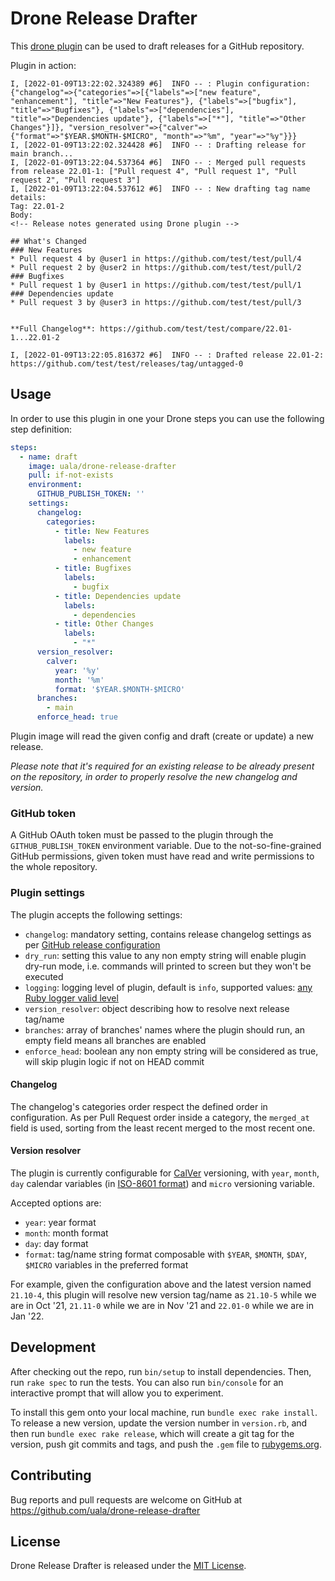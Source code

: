 # Drone Release Drafter

This [drone plugin](https://drone.io/) can be used to draft releases for a GitHub repository.

Plugin in action:

```console
I, [2022-01-09T13:22:02.324389 #6]  INFO -- : Plugin configuration: {"changelog"=>{"categories"=>[{"labels"=>["new feature", "enhancement"], "title"=>"New Features"}, {"labels"=>["bugfix"], "title"=>"Bugfixes"}, {"labels"=>["dependencies"], "title"=>"Dependencies update"}, {"labels"=>["*"], "title"=>"Other Changes"}]}, "version_resolver"=>{"calver"=>{"format"=>"$YEAR.$MONTH-$MICRO", "month"=>"%m", "year"=>"%y"}}}
I, [2022-01-09T13:22:02.324428 #6]  INFO -- : Drafting release for main branch...
I, [2022-01-09T13:22:04.537364 #6]  INFO -- : Merged pull requests from release 22.01-1: ["Pull request 4", "Pull request 1", "Pull request 2", "Pull request 3"]
I, [2022-01-09T13:22:04.537612 #6]  INFO -- : New drafting tag name details:
Tag: 22.01-2
Body:
<!-- Release notes generated using Drone plugin -->

## What's Changed
### New Features
* Pull request 4 by @user1 in https://github.com/test/test/pull/4
* Pull request 2 by @user2 in https://github.com/test/test/pull/2
### Bugfixes
* Pull request 1 by @user1 in https://github.com/test/test/pull/1
### Dependencies update
* Pull request 3 by @user3 in https://github.com/test/test/pull/3


**Full Changelog**: https://github.com/test/test/compare/22.01-1...22.01-2

I, [2022-01-09T13:22:05.816372 #6]  INFO -- : Drafted release 22.01-2: https://github.com/test/test/releases/tag/untagged-0
```

## Usage

In order to use this plugin in one your Drone steps you can use the following step definition:

```yaml
steps:
  - name: draft
    image: uala/drone-release-drafter
    pull: if-not-exists
    environment:
      GITHUB_PUBLISH_TOKEN: ''
    settings:
      changelog:
        categories:
          - title: New Features
            labels:
              - new feature
              - enhancement
          - title: Bugfixes
            labels:
              - bugfix
          - title: Dependencies update
            labels:
              - dependencies
          - title: Other Changes
            labels:
              - "*"
      version_resolver:
        calver:
          year: '%y'
          month: '%m'
          format: '$YEAR.$MONTH-$MICRO'
      branches:
        - main
      enforce_head: true
```

Plugin image will read the given config and draft (create or update) a new release.

*Please note that it's required for an existing release to be already present on the repository, in order to properly resolve the new changelog and version.*

### GitHub token

A GitHub OAuth token must be passed to the plugin through the `GITHUB_PUBLISH_TOKEN` environment variable. Due to the not-so-fine-grained GitHub permissions, given token must have read and write permissions to the whole repository.

### Plugin settings

The plugin accepts the following settings:

* `changelog`: mandatory setting, contains release changelog settings as per [GitHub release configuration](https://docs.github.com/en/repositories/releasing-projects-on-github/automatically-generated-release-notes#configuration-options)
* `dry_run`: setting this value to any non empty string will enable plugin dry-run mode, i.e. commands will printed to screen but they won't be executed
* `logging`: logging level of plugin, default is `info`, supported values: [any Ruby logger valid level](https://ruby-doc.org/stdlib-2.4.0/libdoc/logger/rdoc/Logger.html#class-Logger-label-Description)
* `version_resolver`: object describing how to resolve next release tag/name
* `branches`: array of branches' names where the plugin should run, an empty field means all branches are enabled
* `enforce_head`: boolean any non empty string will be considered as true, will skip plugin logic if not on HEAD commit

#### Changelog

The changelog's categories order respect the defined order in configuration. As per Pull Request order inside a category, the `merged_at` field is used, sorting from the least recent merged to the most recent one.

#### Version resolver

The plugin is currently configurable for [CalVer](https://calver.org/) versioning, with `year`, `month`, `day` calendar variables (in [ISO-8601 format](https://apidock.com/ruby/Time/strftime)) and `micro` versioning variable.

Accepted options are:

* `year`: year format
* `month`: month format
* `day`: day format
* `format`: tag/name string format composable with `$YEAR`, `$MONTH`, `$DAY`, `$MICRO` variables in the preferred format

For example, given the configuration above and the latest version named `21.10-4`, this plugin will resolve new version tag/name as `21.10-5` while we are in Oct '21, `21.11-0` while we are in Nov '21 and `22.01-0` while we are in Jan '22.

## Development

After checking out the repo, run `bin/setup` to install dependencies. Then, run `rake spec` to run the tests. You can also run `bin/console` for an interactive prompt that will allow you to experiment.

To install this gem onto your local machine, run `bundle exec rake install`. To release a new version, update the version number in `version.rb`, and then run `bundle exec rake release`, which will create a git tag for the version, push git commits and tags, and push the `.gem` file to [rubygems.org](https://rubygems.org).

## Contributing

Bug reports and pull requests are welcome on GitHub at https://github.com/uala/drone-release-drafter

## License

Drone Release Drafter is released under the [MIT License](https://opensource.org/licenses/MIT).
